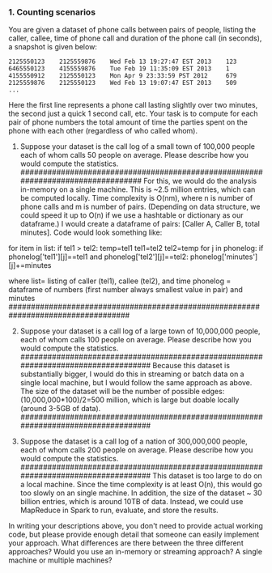 ### 1. Counting scenarios
You are given a dataset of phone calls between pairs of people, listing the caller, callee, time of phone call and duration of the phone call (in seconds), a snapshot is given below:

    2125550123    2125559876    Wed Feb 13 19:27:47 EST 2013    123
    6465550123    4155559876    Tue Feb 19 11:35:09 EST 2013    1
    4155550912    2125550123    Mon Apr 9 23:33:59 PST 2012     679
    2125559876    2125550123    Wed Feb 13 19:07:47 EST 2013    509
    ...

Here the first line represents a phone call lasting slightly over two minutes, the second just a quick 1 second call, etc.
Your task is to compute for each pair of phone numbers the total amount of time the parties spent on the phone with each other (regardless of who called whom).

1. Suppose your dataset is the call log of a small town of 100,000 people each of whom calls 50 people on average. Please describe how you would compute the statistics.
#################################################################################
For this, we would do the analysis in-memory on a single machine.  This is ~2.5 million entries, which can be computed locally. Time complexity is O(nm), where n is number of phone calls and m is number of pairs.  (Depending on data structure, we could speed it up to O(n) if we use a hashtable or dictionary as our dataframe.)  I would create a dataframe of pairs: [Caller A, Caller B, total minutes]. Code would look something like:

for item in list:
	if tel1 > tel2:
		temp=tel1
		tel1=tel2
		tel2=temp
	for j in phonelog: 
		if phonelog['tel1'][j]==tel1 and phonelog['tel2'][j]==tel2:
			phonelog['minutes'][j]+=minutes


where
	list= listing of caller (tel1), callee (tel2), and time
	phonelog = dataframe of numbers (first number always smallest value in pair) and minutes
###################################################################################

2. Suppose your dataset is a call log of a large town of 10,000,000 people, each of whom calls 100 people on average. Please describe how you would compute the statistics.
###################################################################################
Because this dataset is substantially bigger, I would do this in streaming or batch data on a single local machine, but I would follow the same approach as above.  The size of the dataset will be the number of possible edges: (10,000,000*100)/2=500 million, which is large but doable locally (around 3-5GB of data).
###################################################################################

3. Suppose the dataset is a call log of a nation of 300,000,000 people, each of whom calls 200 people on average. Please describe how you would compute the statistics.
###################################################################################
This dataset is too large to do on a local machine.  Since the time complexity is at least O(n), this would go too slowly on an single machine.  In addition, the size of the dataset ~ 30 billion entries, which is around 10TB of data. Instead, we could use MapReduce in Spark to run, evaluate, and store the results.  






In writing your descriptions above, you don't need to provide actual working code, but please provide enough detail that someone can easily implement your approach. What differences are there between the three different approaches? Would you use an in-memory or streaming approach? A single machine or multiple machines?



